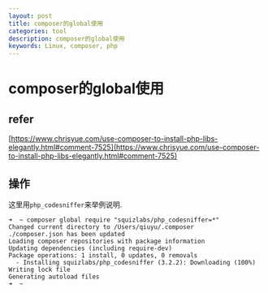```yaml
---
layout: post
title: composer的global使用
categories: tool
description: composer的global使用
keywords: Linux, composer, php
---
```


# composer的global使用

## refer

[https://www.chrisyue.com/use-composer-to-install-php-libs-elegantly.html#comment-7525](https://www.chrisyue.com/use-composer-to-install-php-libs-elegantly.html#comment-7525)

## 操作

这里用`php_codesniffer`来举例说明.

```language-php
➜  ~ composer global require "squizlabs/php_codesniffer=*"
Changed current directory to /Users/qiuyu/.composer
./composer.json has been updated
Loading composer repositories with package information
Updating dependencies (including require-dev)
Package operations: 1 install, 0 updates, 0 removals
  - Installing squizlabs/php_codesniffer (3.2.2): Downloading (100%)
Writing lock file
Generating autoload files
➜  ~
```


